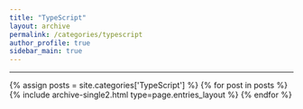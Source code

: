 ```yaml
---
title: "TypeScript"
layout: archive
permalink: /categories/typescript
author_profile: true
sidebar_main: true
---
```


<!-- 공백이 포함되어 있는 카테고리 이름의 경우 site.categories.['a b c'] 이런식으로! -->

---

{% assign posts = site.categories['TypeScript'] %}
{% for post in posts %} {% include archive-single2.html type=page.entries_layout %} {% endfor %}
